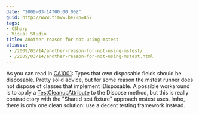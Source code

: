 ```yaml
---
date: "2009-03-14T00:00:00Z"
guid: http://www.timvw.be/?p=857
tags:
- CSharp
- Visual Studio
title: Another reason for not using mstest
aliases:
 - /2009/03/14/another-reason-for-not-using-mstest/
 - /2009/03/14/another-reason-for-not-using-mstest.html
---
```

As you can read in [CA1001](http://msdn.microsoft.com/en-us/library/ms182172(VS.80).aspx): Types that own disposable fields should be disposable. Pretty solid advice, but for some reason the mstest runner does not dispose of classes that implement IDisposable. A possible workaround is to apply a [TestCleanupAttribute](http://msdn.microsoft.com/en-us/library/microsoft.visualstudio.testtools.unittesting.testcleanupattribute(VS.80).aspx) to the Dispose method, but this is really contradictory with the "Shared test fixture" approach mstest uses. Imho, there is only one clean solution: use a decent testing framework instead.
